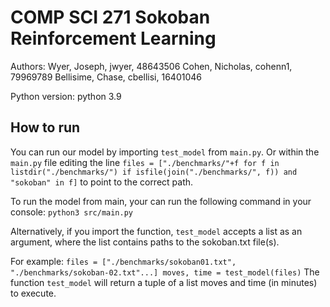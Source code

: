 # COMP SCI 271 Sokoban Reinforcement Learning

Authors:
Wyer, Joseph, jwyer, 48643506
Cohen, Nicholas, cohenn1, 79969789
Bellisime, Chase, cbellisi, 16401046

Python version: python 3.9

## How to run

<p>You can run our model by importing <code>test_model</code> from <code>main.py</code>. Or within the <code>main.py</code> file editing the line
<code>files = ["./benchmarks/"+f for f in listdir("./benchmarks/") if isfile(join("./benchmarks/", f)) and "sokoban" in f]</code>
to point to the correct path.

To run the model from main, your can run the following command in your console:
<code>python3 src/main.py</code>

Alternatively, if you import the function, <code>test_model</code> accepts a list as an argument, where the list contains paths to the sokoban.txt file(s).

For example:
<code>files = ["./benchmarks/sokoban01.txt", "./benchmarks/sokoban-02.txt"...]
moves, time = test_model(files)</code>
The function <code>test_model</code> will return a tuple of a list moves and time (in minutes) to execute.

</p>
